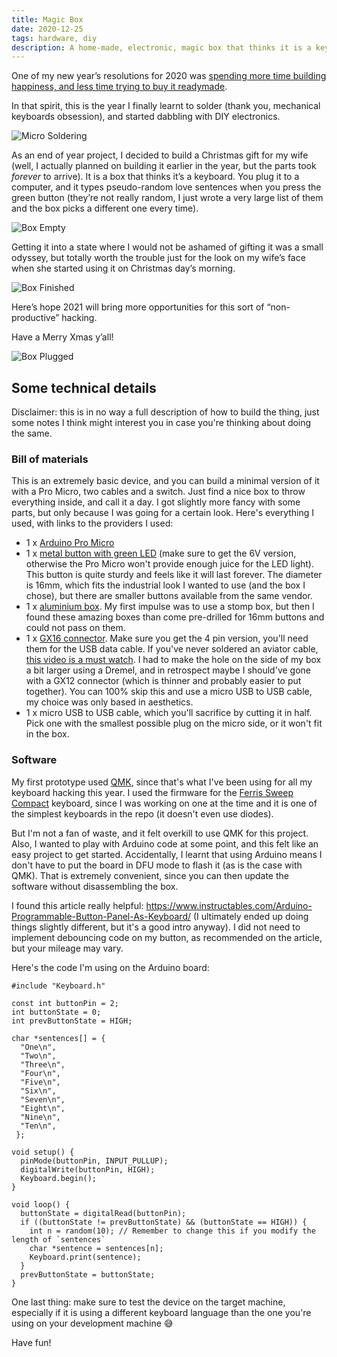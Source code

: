 ```yaml
---
title: Magic Box
date: 2020-12-25
tags: hardware, diy
description: A home-made, electronic, magic box that thinks it is a keyboard.
---
```


One of my new year’s resolutions for 2020 was [spending more time building happiness, and less time trying to buy it readymade](https://ale.today/lego-heart/).

In that spirit, this is the year I finally learnt to solder (thank you, mechanical keyboards obsession), and started dabbling with DIY electronics.

![Micro Soldering](/images/magic-box/03_micro_soldering.jpg)

As an end of year project, I decided to build a Christmas gift for my wife (well, I actually planned on building it earlier in the year, but the parts took _forever_ to arrive). It is a box that thinks it’s a keyboard. You plug it to a computer, and it types pseudo-random love sentences when you press the green button (they’re not really random, I just wrote a very large list of them and the box picks a different one every time).

![Box Empty](/images/magic-box/02_box_empty.jpg)

Getting it into a state where I would not be ashamed of gifting it was a small odyssey, but totally worth the trouble just for the look on my wife’s face when she started using it on Christmas day’s morning.

![Box Finished](/images/magic-box/04_box_finished.jpg)

Here’s hope 2021 will bring more opportunities for this sort of “non-productive” hacking.

Have a Merry Xmas y’all!

![Box Plugged](/images/magic-box/05_box_plugged.jpg)


## Some technical details

Disclaimer: this is in no way a full description of how to build the thing, just some notes I think might interest you in case you're thinking about doing the same.

### Bill of materials

This is an extremely basic device, and you can build a minimal version of it with a Pro Micro, two cables and a switch. Just find a nice box to throw everything inside, and call it a day. I got slightly more fancy with some parts, but only because I was going for a certain look. Here's everything I used, with links to the providers I used:

- 1 x [Arduino Pro Micro](https://aliexpress.com/item/32849563958.html)
- 1 x [metal button with green LED](https://aliexpress.com/item/32275583964.html) (make sure to get the 6V version, otherwise the Pro Micro won't provide enough juice for the LED light). This button is quite sturdy and feels like it will last forever. The diameter is 16mm, which fits the industrial look I wanted to use (and the box I chose), but there are smaller buttons available from the same vendor.
- 1 x [aluminium box](https://aliexpress.com/item/4001094166598.html). My first impulse was to use a stomp box, but then I found these amazing boxes than come pre-drilled for 16mm buttons and could not pass on them.
- 1 x [GX16 connector](https://aliexpress.com/item/4000825815868.html). Make sure you get the 4 pin version, you'll need them for the USB data cable. If you've never soldered an aviator cable, [this video is a must watch](https://www.youtube.com/watch?v=fYRHLyW6Mvs). I had to make the hole on the side of my box a bit larger using a Dremel, and in retrospect maybe I should've gone with a GX12 connector (which is thinner and probably easier to put together). You can 100% skip this and use a micro USB to USB cable, my choice was only based in aesthetics.
- 1 x micro USB to USB cable, which you'll sacrifice by cutting it in half. Pick one with the smallest possible plug on the micro side, or it won't fit in the box.

### Software

My first prototype used [QMK](https://qmk.fm), since that's what I've been using for all my keyboard hacking this year. I used the firmware for the [Ferris Sweep Compact]() keyboard, since I was working on one at the time and it is one of the simplest keyboards in the repo (it doesn't even use diodes).

But I'm not a fan of waste, and it felt overkill to use QMK for this project. Also, I wanted to play with Arduino code at some point, and this felt like an easy project to get started. Accidentally, I learnt that using Arduino means I don't have to put the board in DFU mode to flash it (as is the case with QMK). That is extremely convenient, since you can then update the software without disassembling the box.

I found this article really helpful: https://www.instructables.com/Arduino-Programmable-Button-Panel-As-Keyboard/ (I ultimately ended up doing things slightly different, but it's a good intro anyway). I did not need to implement debouncing code on my button, as recommended on the article, but your mileage may vary.

Here's the code I'm using on the Arduino board:

```
#include "Keyboard.h"

const int buttonPin = 2;
int buttonState = 0;
int prevButtonState = HIGH;

char *sentences[] = {
  "One\n",
  "Two\n",
  "Three\n",
  "Four\n",
  "Five\n",
  "Six\n",
  "Seven\n",
  "Eight\n",
  "Nine\n",
  "Ten\n",
 };

void setup() {
  pinMode(buttonPin, INPUT_PULLUP);
  digitalWrite(buttonPin, HIGH);
  Keyboard.begin();
}

void loop() {
  buttonState = digitalRead(buttonPin);
  if ((buttonState != prevButtonState) && (buttonState == HIGH)) {
    int n = random(10); // Remember to change this if you modify the length of `sentences`
    char *sentence = sentences[n];
    Keyboard.print(sentence);
  }
  prevButtonState = buttonState;
}
```

One last thing: make sure to test the device on the target machine, especially if it is using a different keyboard language than the one you're using on your development machine 😅

Have fun!